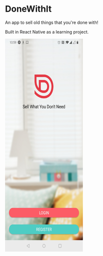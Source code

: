 # DoneWithIt
An app to sell old things that you're done with!


Built in React Native as a learning project.


<img src="https://raw.githubusercontent.com/andrewtempany/DoneWithIt/master/app/assets/Screenshot2.jpg" width="256" height="700" title="Welcome Screen">
